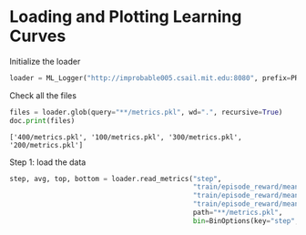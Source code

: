 
# Loading and Plotting Learning Curves


Initialize the loader
```python
loader = ML_Logger("http://improbable005.csail.mit.edu:8080", prefix=PREFIX)
```
Check all the files
```python
files = loader.glob(query="**/metrics.pkl", wd=".", recursive=True)
doc.print(files)
```

```
['400/metrics.pkl', '100/metrics.pkl', '300/metrics.pkl', '200/metrics.pkl']
```
Step 1: load the data
```python
step, avg, top, bottom = loader.read_metrics("step",
                                             "train/episode_reward/mean",
                                             "train/episode_reward/mean@95%",
                                             "train/episode_reward/mean@5%",
                                             path="**/metrics.pkl",
                                             bin=BinOptions(key="step", size=40))
```
